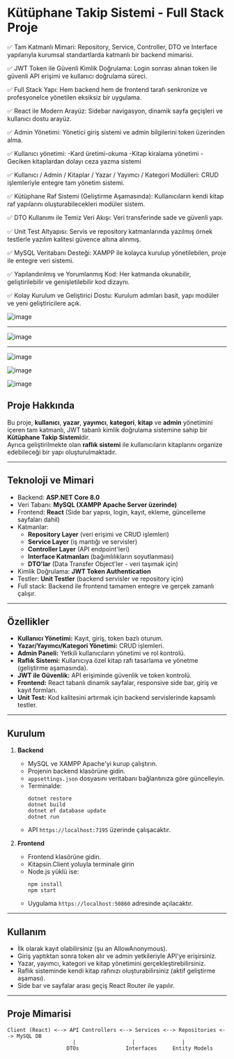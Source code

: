 # Kütüphane Takip Sistemi - Full Stack Proje


✅ Tam Katmanlı Mimari:
Repository, Service, Controller, DTO ve Interface yapılarıyla kurumsal standartlarda katmanlı bir backend mimarisi.

✅ JWT Token ile Güvenli Kimlik Doğrulama:
Login sonrası alınan token ile güvenli API erişimi ve kullanıcı doğrulama süreci.

✅ Full Stack Yapı:
Hem backend hem de frontend tarafı senkronize ve profesyonelce yönetilen eksiksiz bir uygulama.

✅ React ile Modern Arayüz:
Sidebar navigasyon, dinamik sayfa geçişleri ve kullanıcı dostu arayüz.

✅ Admin Yönetimi:
Yönetici giriş sistemi ve admin bilgilerini token üzerinden alma.

✅ Kullanıcı yönetimi:
-Kard üretimi-okuma
-Kitap kiralama yönetimi
-Geciken kitaplardan dolayı ceza yazma sistemi


✅ Kullanıcı / Admin / Kitaplar / Yazar / Yayımcı / Kategori Modülleri:
CRUD işlemleriyle entegre tam yönetim sistemi.

✅ Kütüphane Raf Sistemi (Geliştirme Aşamasında):
Kullanıcıların kendi kitap raf yapılarını oluşturabilecekleri modüler sistem.

✅ DTO Kullanımı ile Temiz Veri Akışı:
Veri transferinde sade ve güvenli yapı.

✅ Unit Test Altyapısı:
Servis ve repository katmanlarında yazılmış örnek testlerle yazılım kalitesi güvence altına alınmış.

✅ MySQL Veritabanı Desteği:
XAMPP ile kolayca kurulup yönetilebilen, proje ile entegre veri sistemi.

✅ Yapılandırılmış ve Yorumlanmış Kod:
Her katmanda okunabilir, geliştirilebilir ve genişletilebilir kod dizaynı.

✅ Kolay Kurulum ve Geliştirici Dostu:
Kurulum adımları basit, yapı modüler ve yeni geliştiricilere açık.

![image](https://github.com/user-attachments/assets/1725fc9a-4e23-4cf6-bc6c-050bec8a5947)
*****
![image](https://github.com/user-attachments/assets/daf7c39e-ff35-4114-9308-917fedc058e4)
*****
![image](https://github.com/user-attachments/assets/2f1f563c-2b9e-4156-bb8f-c3cf38d48a4f)

![image](https://github.com/user-attachments/assets/fdc1e63f-0855-41e4-95e5-0c19882a6848)

![image](https://github.com/user-attachments/assets/353cb1e3-efe7-442c-a369-87ce0ac8d3eb)


## Proje Hakkında

Bu proje, **kullanıcı**, **yazar**, **yayımcı**, **kategori**, **kitap** ve **admin** yönetimini içeren tam katmanlı, JWT tabanlı kimlik doğrulama sistemine sahip bir **Kütüphane Takip Sistemi**dir.  
Ayrıca geliştirilmekte olan **raflık sistemi** ile kullanıcıların kitaplarını organize edebileceği bir yapı oluşturulmaktadır.

---

## Teknoloji ve Mimari

- Backend: **ASP.NET Core 8.0**
- Veri Tabanı: **MySQL (XAMPP Apache Server üzerinde)**
- Frontend: **React** (Side bar yapısı, login, kayıt, ekleme, güncelleme sayfaları dahil)
- Katmanlar:
  - **Repository Layer** (veri erişimi ve CRUD işlemleri)
  - **Service Layer** (iş mantığı ve servisler)
  - **Controller Layer** (API endpoint'leri)
  - **Interface Katmanları** (bağımlılıkların soyutlanması)
  - **DTO'lar** (Data Transfer Object'ler - veri taşımak için)
- Kimlik Doğrulama: **JWT Token Authentication**
- Testler: **Unit Testler** (backend servisler ve repository için)
- Full stack: Backend ile frontend tamamen entegre ve gerçek zamanlı çalışır.

---

## Özellikler

- **Kullanıcı Yönetimi:** Kayıt, giriş, token bazlı oturum.
- **Yazar/Yayımcı/Kategori Yönetimi:** CRUD işlemleri.
- **Admin Paneli:** Yetkili kullanıcıların yönetimi ve rol kontrolü.
- **Raflık Sistemi:** Kullanıcıya özel kitap rafı tasarlama ve yönetme (geliştirme aşamasında).
- **JWT ile Güvenlik:** API erişiminde güvenlik ve token kontrolü.
- **Frontend:** React tabanlı dinamik sayfalar, responsive side bar, giriş ve kayıt formları.
- **Unit Test:** Kod kalitesini artırmak için backend servislerinde kapsamlı testler.

---

## Kurulum

1. **Backend**

   - MySQL ve XAMPP Apache'yi kurup çalıştırın.
   - Projenin backend klasörüne gidin.
   - `appsettings.json` dosyasını veritabanı bağlantınıza göre güncelleyin.
   - Terminalde:
     ```
     dotnet restore
     dotnet build
     dotnet ef database update
     dotnet run
     ```
   - API `https://localhost:7195` üzerinde çalışacaktır.

2. **Frontend**

   - Frontend klasörüne gidin.
   - Kitapsin.Client yoluyla terminale girin
   - Node.js yüklü ise:
     ```
     npm install
     npm start
     ```
   - Uygulama `https://localhost:50860` adresinde açılacaktır.

---

## Kullanım

- İlk olarak kayıt olabilirsiniz (şu an AllowAnonymous).
- Giriş yaptıktan sonra token alır ve admin yetkileriyle API'ye erişirsiniz.
- Yazar, yayımcı, kategori ve kitap yönetimini gerçekleştirebilirsiniz.
- Raflık sisteminde kendi kitap rafınızı oluşturabilirsiniz (aktif geliştirme aşaması).
- Side bar ve sayfalar arası geçiş React Router ile yapılır.

---

## Proje Mimarisi

```text
Client (React) <--> API Controllers <--> Services <--> Repositories <--> MySQL DB
                     |                  |               |
                   DTOs               Interfaces     Entity Models
